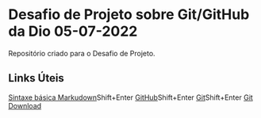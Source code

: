 # Desafio de Projeto sobre Git/GitHub da Dio 05-07-2022
Repositório criado para o Desafio de Projeto.


## Links Úteis
[Sintaxe básica Markudown](https://www.markdownguide.org/basic-syntax/)Shift+Enter
[GitHub](https://github.com/)Shift+Enter
[Git](https://git-scm.com/)Shift+Enter
[Git Download](https://git-scm.com/downloads)
